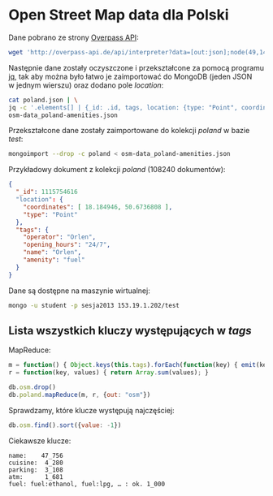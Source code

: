 # Open Street Map data dla Polski

Dane pobrano ze strony
[Overpass API](http://overpass-api.de):

```sh
wget 'http://overpass-api.de/api/interpreter?data=[out:json];node(49,14,55,24)[amenity];out;' -O poland.json
```

Następnie dane zostały oczyszczone i przekształcone za pomocą programu
[jq](http://stedolan.github.io/jq/),
tak aby można było łatwo je zaimportować do MongoDB
(jeden JSON w jednym wierszu)
oraz dodano pole *location*:

```sh
cat poland.json | \
jq -c '.elements[] | {_id: .id, tags, location: {type: "Point", coordinates: [.lon, .lat]}}' > \
osm-data_poland-amenities.json
```

Przekształcone dane zostały zaimportowane do kolekcji *poland*
w bazie *test*:

```sh
mongoimport --drop -c poland < osm-data_poland-amenities.json
```

Przykładowy dokument z kolekcji *poland* (108240 dokumentów):

```json
{
  "_id": 1115754616
  "location": {
    "coordinates": [ 18.184946, 50.6736808 ],
    "type": "Point"
  },
  "tags": {
    "operator": "Orlen",
    "opening_hours": "24/7",
    "name": "Orlen",
    "amenity": "fuel"
  }
}
```

Dane są dostępne na maszynie wirtualnej:

```sh
mongo -u student -p sesja2013 153.19.1.202/test
```


## Lista wszystkich kluczy występujących w *tags*

MapReduce:

```js
m = function() { Object.keys(this.tags).forEach(function(key) { emit(key, 1); }); }
r = function(key, values) { return Array.sum(values); }

db.osm.drop()
db.poland.mapReduce(m, r, {out: "osm"})
```

Sprawdzamy, które klucze występują najczęściej:

```js
db.osm.find().sort({value: -1})
```

Ciekawsze klucze:

```
name:    47_756
cuisine:  4_280
parking:  3_108
atm:      1_681
fuel: fuel:ethanol, fuel:lpg, … : ok. 1_000
```
